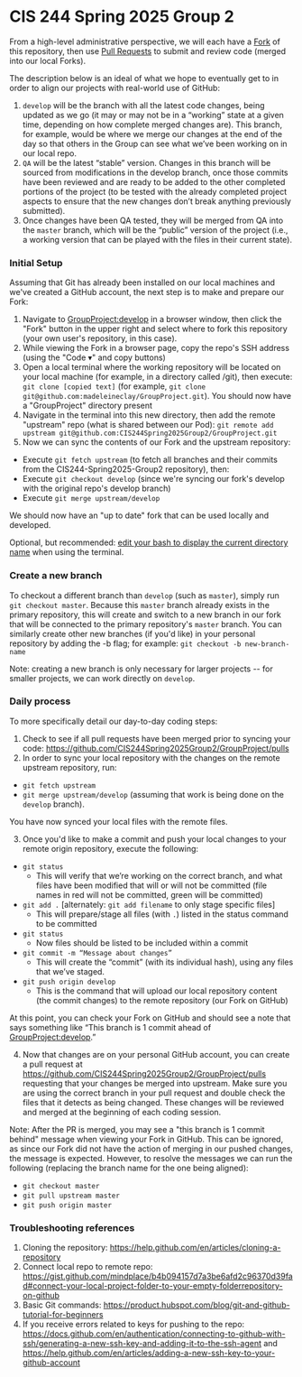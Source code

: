# CIS 244 Spring 2025 Group 2

From a high-level administrative perspective, we will each have a [Fork](https://docs.github.com/en/get-started/quickstart/fork-a-repo) of this repository, then use [Pull Requests](https://docs.github.com/en/pull-requests/collaborating-with-pull-requests/proposing-changes-to-your-work-with-pull-requests/creating-a-pull-request?tool=webui) to submit and review code (merged into our local Forks). 

The description below is an ideal of what we hope to eventually get to in order to align our projects with real-world use of GitHub:
1. `develop` will be the branch with all the latest code changes, being updated as we go (it may or may not be in a “working” state at a given time, depending on how complete merged changes are). This branch, for example, would be where we merge our changes at the end of the day so that others in the Group can see what we’ve been working on in our local repo.
2. `QA` will be the latest “stable” version. Changes in this branch will be sourced from modifications in the develop branch, once those commits have been reviewed and are ready to be added to the other completed portions of the project (to be tested with the already completed project aspects to ensure that the new changes don’t break anything previously submitted).
3. Once changes have been QA tested, they will be merged from QA into the `master` branch, which will be the “public” version of the project (i.e., a working version that can be played with the files in their current state).

### Initial Setup

Assuming that Git has already been installed on our local machines and we've created a GitHub account, the next step is to make and prepare our Fork:
1. Navigate to [GroupProject:develop](https://github.com/CIS244Spring2025Group2/GroupProject/tree/develop) in a browser window, then click the "Fork" button in the upper right and select where to fork this repository (your own user's repository, in this case).
2. While viewing the Fork in a browser page, copy the repo's SSH address (using the "Code ▾" and copy buttons)
3. Open a local terminal where the working repository will be located on your local machine (for example, in a directory called /git), then execute: `git clone [copied text]` (for example, `git clone git@github.com:madeleineclay/GroupProject.git`). You should now have a "GroupProject" directory present
4. Navigate in the terminal into this new directory, then add the remote "upstream" repo (what is shared between our Pod): `git remote add upstream git@github.com:CIS244Spring2025Group2/GroupProject.git`
5. Now we can sync the contents of our Fork and the upstream repository: 
 * Execute `git fetch upstream` (to fetch all branches and their commits from the CIS244-Spring2025-Group2 repository), then:
 * Execute `git checkout develop`  (since we're syncing our fork's develop with the original repo's develop branch)
 * Execute `git merge upstream/develop`

We should now have an "up to date" fork that can be used locally and developed.

Optional, but recommended: [edit your bash to display the current directory name](https://grow.liferay.com/people/GIT+tips+and+tricks#section-GIT+tips+and+tricks-How+to+display+the+current+branch+name+in+your+prompt+on+Linux) when using the terminal.

### Create a new branch

To checkout a different branch than `develop` (such as `master`), simply run `git checkout master`. Because this `master` branch already exists in the primary repository, this will create and switch to a new branch in our fork that will be connected to the primary repository's `master` branch. You can similarly create other new branches (if you'd like) in your personal repository by adding the -b flag; for example: `git checkout -b new-branch-name`

Note: creating a new branch is only necessary for larger projects -- for smaller projects, we can work directly on `develop`.

### Daily process
To more specifically detail our day-to-day coding steps:
1. Check to see if all pull requests have been merged prior to syncing your code: https://github.com/CIS244Spring2025Group2/GroupProject/pulls
2. In order to sync your local repository with the changes on the remote upstream repository, run:

 * `git fetch upstream`
 * `git merge upstream/develop` (assuming that work is being done on the `develop` branch).

You have now synced your local files with the remote files.

3. Once you'd like to make a commit and push your local changes to your remote origin repository, execute the following:

* `git status`
  * This will verify that we’re working on the correct branch, and what files have been modified that will or will not be committed (file names in red will not be committed, green will be committed)
* `git add .` [alternately: `git add filename` to only stage specific files]
  * This will prepare/stage all files (with `.`) listed in the status command to be committed
* `git status`
  * Now files should be listed to be included within a commit
* `git commit -m “Message about changes”`
  * This will create the “commit” (with its individual hash), using any files that we’ve staged.
* `git push origin develop`
  * This is the command that will upload our local repository content (the commit changes) to the remote repository (our Fork on GitHub)

At this point, you can check your Fork on GitHub and should see a note that says something like “This branch is 1 commit ahead of [GroupProject:develop](https://github.com/CIS244Spring2025Group2/GroupProject).”

4. Now that changes are on your personal GitHub account, you can create a pull request at https://github.com/CIS244Spring2025Group2/GroupProject/pulls requesting that your changes be merged into upstream. Make sure you are using the correct branch in your pull request and double check the files that it detects as being changed. These changes will be reviewed and merged at the beginning of each coding session.

Note: After the PR is merged, you may see a "this branch is 1 commit behind" message when viewing your Fork in GitHub. This can be ignored, as since our Fork did not have the action of merging in our pushed changes, the message is expected. However, to resolve the messages we can run the following (replacing the branch name for the one being aligned):
* `git checkout master`
* `git pull upstream master`
* `git push origin master`

### Troubleshooting references
1. Cloning the repository: https://help.github.com/en/articles/cloning-a-repository
2. Connect local repo to remote repo: https://gist.github.com/mindplace/b4b094157d7a3be6afd2c96370d39fad#connect-your-local-project-folder-to-your-empty-folderrepository-on-github
3. Basic Git commands: https://product.hubspot.com/blog/git-and-github-tutorial-for-beginners
4. If you receive errors related to keys for pushing to the repo: https://docs.github.com/en/authentication/connecting-to-github-with-ssh/generating-a-new-ssh-key-and-adding-it-to-the-ssh-agent and https://help.github.com/en/articles/adding-a-new-ssh-key-to-your-github-account